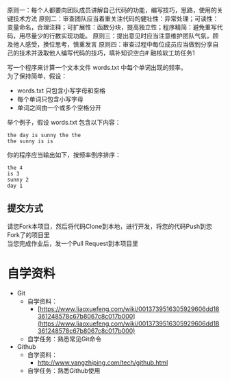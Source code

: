 ﻿原则一：每个人都要向团队成员讲解自己代码的功能，编写技巧，思路，使用的关键技术方法
原则二：审查团队应当着重关注代码的健壮性：异常处理；可读性：变量命名，合理注释；可扩展性：函数分块，提高独立性；程序精简：避免重写代码，用尽量少的行数实现功能。
原则三：提出意见时应当注意维护团队气氛，顾及他人感受，换位思考，慎重发言
原则四：审查过程中每位成员应当做到分享自己的技术并汲取他人编写代码的技巧，填补知识空白# 融核软工坊任务1

写一个程序来计算一个文本文件 words.txt 中每个单词出现的频率。  
为了保持简单，假设：

* words.txt 只包含小写字母和空格
* 每个单词只包含小写字母
* 单词之间由一个或多个空格分开

举个例子，假设 words.txt 包含以下内容：

```
the day is sunny the the
the sunny is is
```

你的程序应当输出如下，按频率倒序排序：

```
the 4
is 3
sunny 2
day 1
```

## 提交方式

请您Fork本项目，然后将代码Clone到本地，进行开发，将您的代码Push到您Fork了的项目里  
当您完成作业后，发一个Pull Request到本项目里

# 自学资料

- Git
  - 自学资料：
    - [https://www.liaoxuefeng.com/wiki/0013739516305929606dd18361248578c67b8067c8c017b000](https://www.liaoxuefeng.com/wiki/0013739516305929606dd18361248578c67b8067c8c017b000)
  - 自学任务：熟悉常见Git命令
- Github
  - 自学资料：
    - http://www.yangzhiping.com/tech/github.html
  - 自学任务：熟悉Github使用

